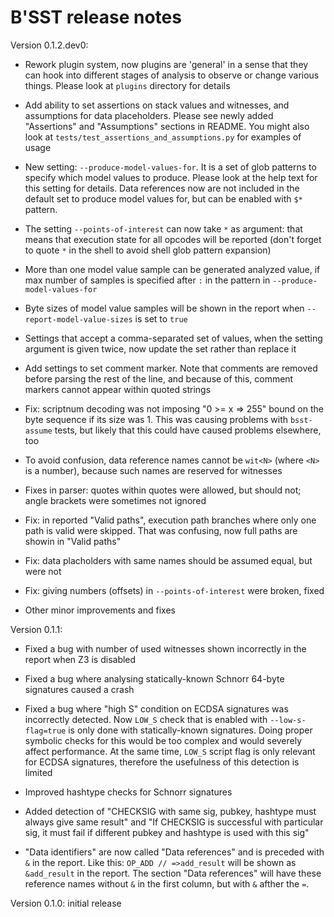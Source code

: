 # B'SST release notes

Version 0.1.2.dev0:

* Rework plugin system, now plugins are 'general' in a sense that they can hook into different stages of analysis to observe or change various things. Please look at `plugins` directory for details

* Add ability to set assertions on stack values and witnesses, and assumptions for data placeholders. Please see newly added "Assertions" and "Assumptions" sections in README. You might also look at `tests/test_assertions_and_assumptions.py` for examples of usage

* New setting: `--produce-model-values-for`. It is a set of glob patterns to specify which model values to produce. Please look at the help text for this setting for details. Data references now are not included in the default set to produce model values for, but can be enabled with `$*` pattern.

* The setting `--points-of-interest` can now take `*` as argument: that means that execution state for all opcodes will be reported (don't forget to quote `*` in the shell to avoid shell glob pattern expansion)

* More than one model value sample can be generated analyzed value, if max number of samples is specified after `:` in the pattern in `--produce-model-values-for`

* Byte sizes of model value samples will be shown in the report when `--report-model-value-sizes` is set to `true`

* Settings that accept a comma-separated set of values, when the setting argument is given twice, now update the set rather than replace it

* Add settings to set comment marker. Note that comments are removed before parsing the rest of the line, and because of this, comment markers cannot appear within quoted strings

* Fix: scriptnum decoding was not imposing "0 >= x => 255" bound on the byte sequence if its size was 1. This was causing problems with `bsst-assume` tests, but likely that this could have caused problems elsewhere, too

* To avoid confusion, data reference names cannot be `wit<N>` (where `<N>` is a number), because such names are reserved for witnesses

* Fixes in parser: quotes within quotes were allowed, but should not; angle brackets were sometimes not ignored

* Fix: in reported "Valid paths", execution path branches where only one path is valid were skipped. That was confusing, now full paths are showin in "Valid paths"

* Fix: data placholders with same names should be assumed equal, but were not

* Fix: giving numbers (offsets) in `--points-of-interest` were broken, fixed

* Other minor improvements and fixes

Version 0.1.1:

* Fixed a bug with number of used witnesses shown incorrectly in the report when Z3 is disabled

* Fixed a bug where analysing statically-known Schnorr 64-byte signatures caused a crash

* Fixed a bug where "high S" condition on ECDSA signatures was incorrectly detected. Now `LOW_S` check
  that is enabled with `--low-s-flag=true` is only done with statically-known signatures. Doing proper
  symbolic checks for this would be too complex and would severely affect performance. At the same time,
  `LOW_S` script flag is only relevant for ECDSA signatures, therefore the usefulness of this detection is limited

* Improved hashtype checks for Schnorr signatures

* Added detection of "CHECKSIG with same sig, pubkey, hashtype must always give same result" and
  "If CHECKSIG is successful with particular sig, it must fail if different pubkey and hashtype is used with this sig"

* "Data identifiers" are now called "Data references" and is preceded with `&` in the report.
  Like this: `OP_ADD // =>add_result` will be shown as `&add_result` in the report. The section
  "Data references" will have these reference names without `&` in the first column, but with `&`
  afther the `=`.

Version 0.1.0: initial release
